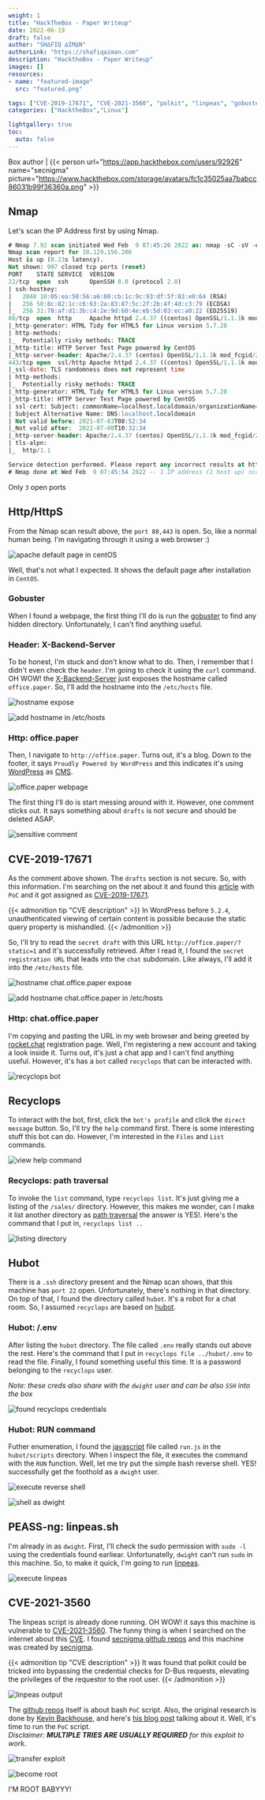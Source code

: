 ```yaml
---
weight: 1
title: "HackTheBox - Paper Writeup"
date: 2022-06-19
draft: false
author: "SH∆FIQ ∆IM∆N"
authorLink: "https://shafiqaiman.com"
description: "HacktheBox - Paper Writeup"
images: []
resources:
- name: "featured-image"
  src: "featured.png"

tags: ["CVE-2019-17671", "CVE-2021-3560", "polkit", "linpeas", "gobuster", "wordpress", "hubot"]
categories: ["HacktheBox","Linux"]

lightgallery: true
toc:
  auto: false
---
```


Box author | {{< person url="https://app.hackthebox.com/users/92926" name="secnigma" picture="https://www.hackthebox.com/storage/avatars/fc1c35025aa7babcc86031b99f36360a.png" >}}

<!--more-->

## Nmap

Let's scan the IP Address first by using Nmap.

```sql
# Nmap 7.92 scan initiated Wed Feb  9 07:45:26 2022 as: nmap -sC -sV -oN nmap/paper 10.129.156.206
Nmap scan report for 10.129.156.206
Host is up (0.23s latency).
Not shown: 997 closed tcp ports (reset)
PORT    STATE SERVICE  VERSION
22/tcp  open  ssh      OpenSSH 8.0 (protocol 2.0)
| ssh-hostkey: 
|   2048 10:05:ea:50:56:a6:00:cb:1c:9c:93:df:5f:83:e0:64 (RSA)
|   256 58:8c:82:1c:c6:63:2a:83:87:5c:2f:2b:4f:4d:c3:79 (ECDSA)
|_  256 31:78:af:d1:3b:c4:2e:9d:60:4e:eb:5d:03:ec:a0:22 (ED25519)
80/tcp  open  http     Apache httpd 2.4.37 ((centos) OpenSSL/1.1.1k mod_fcgid/2.3.9)
|_http-generator: HTML Tidy for HTML5 for Linux version 5.7.28
| http-methods: 
|_  Potentially risky methods: TRACE
|_http-title: HTTP Server Test Page powered by CentOS
|_http-server-header: Apache/2.4.37 (centos) OpenSSL/1.1.1k mod_fcgid/2.3.9
443/tcp open  ssl/http Apache httpd 2.4.37 ((centos) OpenSSL/1.1.1k mod_fcgid/2.3.9)
|_ssl-date: TLS randomness does not represent time
| http-methods: 
|_  Potentially risky methods: TRACE
|_http-generator: HTML Tidy for HTML5 for Linux version 5.7.28
|_http-title: HTTP Server Test Page powered by CentOS
| ssl-cert: Subject: commonName=localhost.localdomain/organizationName=Unspecified/countryName=US
| Subject Alternative Name: DNS:localhost.localdomain
| Not valid before: 2021-07-03T08:52:34
|_Not valid after:  2022-07-08T10:32:34
|_http-server-header: Apache/2.4.37 (centos) OpenSSL/1.1.1k mod_fcgid/2.3.9
| tls-alpn: 
|_  http/1.1

Service detection performed. Please report any incorrect results at https://nmap.org/submit/ .
# Nmap done at Wed Feb  9 07:45:54 2022 -- 1 IP address (1 host up) scanned in 27.74 seconds
```

Only `3` open ports

## Http/HttpS
From the Nmap scan result above, the `port 80,443` is open. So, like a normal human being.  I'm navigating through it using a web browser :)

![apache default page in centOS](webpage-1.png "apache default page in centOS")

Well, that's not what I expected. It shows the default page after installation in `CentOS`.

### Gobuster
When I found a webpage, the first thing I'll do is run the [gobuster](https://github.com/OJ/gobuster) to find any hidden directory. Unfortunately, I can't find anything useful. 

### Header: X-Backend-Server
To be honest, I'm stuck and don't know what to do. Then, I remember that I didn't even check the `header`. I'm going to check it using the `curl` command. OH WOW! the [X-Backend-Server](https://docs.gitlab.com/ee/user/application_security/dast/checks/16.4.html) just exposes the hostname called `office.paper`. So, I'll add the hostname into the `/etc/hosts` file. 

![hostname expose](curl-head.png "hostname expose")

![add hostname in /etc/hosts](etc-hosts-office-paper.png "add hostname in /etc/hosts")

### Http: office.paper
Then, I navigate to `http://office.paper`. Turns out, it's a blog. Down to the footer, it says `Proudly Powered by WordPress` and this indicates it's using [WordPress](https://wordpress.org/) as [CMS](https://en.wikipedia.org/wiki/Content_management_system).

![office.paper webpage](office-paper-home.png "office.paper webpage")

The first thing I'll do is start messing around with it. However, one comment sticks out. It says something about `drafts` is not secure and should be deleted ASAP.

![sensitive comment](office-paper-drafts.png "sensitive comment")

## CVE-2019-17671

As the comment above shown. The `drafts` section is not secure. So, with this information. I'm searching on the net about it and found this [article](https://wpscan.com/vulnerability/3413b879-785f-4c9f-aa8a-5a4a1d5e0ba2) with `PoC` and it got assigned as [CVE-2019-17671](https://nvd.nist.gov/vuln/detail/CVE-2019-17671).

{{< admonition tip "CVE description" >}}
In WordPress before `5.2.4`, unauthenticated viewing of certain content is possible because the static query property is mishandled.
{{< /admonition >}}

So, I'll try to read the `secret draft` with this URL `http://office.paper/?static=1` and it's successfully retrieved. After I read it, I found the `secret registration URL` that leads into the `chat` subdomain. Like always, I'll add it into the `/etc/hosts` file.

![hostname chat.office.paper expose](office-paper-drafts-secret.png "hostname chat.office.paper expose")

![add hostname chat.office.paper in /etc/hosts](etc-hosts-chat-office-paper.png "add hostname chat.office.paper in /etc/hosts")

### Http: chat.office.paper
I'm copying and pasting the URL in my web browser and being greeted by [rocket.chat](https://rocket.chat/) registration page. Well, I'm registering a new account and taking a look inside it. Turns out, it's just a chat app and I can't find anything useful. However, it's has a `bot` called `recyclops` that can be interacted with.

![recyclops bot](recyclops-general.png "recyclops bot")

## Recyclops
To interact with the bot, first, click the `bot's profile` and click the `direct message` button. So, I'll try the `help` command first. There is some interesting stuff this bot can do. However, I'm interested in the `Files` and `List` commands.

![view help command](recyclops-help.png "view help command")

### Recyclops: path traversal
To invoke the `list` command, type `recyclops list`. It's just giving me a listing of the `/sales/` directory. However, this makes me wonder, can I make it list another directory as [path traversal](https://owasp.org/www-community/attacks/Path_Traversal) the answer is YES!. Here's the command that I put in, `recyclops list ..`

![listing directory](recyclops-list-dot2.png "listing directory")

## Hubot
There is a `.ssh` directory present and the Nmap scan shows, that this machine has `port 22` open. Unfortunately, there's nothing in that directory. On top of that, I found the directory called `hubot`. It's a robot for a chat room. So, I assumed `recyclops` are based on [hubot](https://hubot.github.com/).

### Hubot: /.env
After listing the `hubot` directory. The file called `.env` really stands out above the rest. Here's the command that I put in `recyclops file ../hubot/.env` to read the file. Finally, I found something useful this time. It is a password belonging to the `recyclops` user.

_Note: these creds also share with the `dwight` user and can be also `SSH` into the box_

![found recyclops credentials](hubot-env-pass.png "found recyclops credentials")

### Hubot: RUN command</font>
Futher enumeration, I found the [javascript](https://en.wikipedia.org/wiki/JavaScript) file called `run.js` in the `hubot/scripts` directory. When I inspect the file, it executes the command with the `RUN` function. Well, let me try put the simple bash reverse shell. YES! successfully get the foothold as a `dwight` user.

![execute reverse shell](recyclops-run.png "execute reverse shell")

![shell as dwight](foothold-as-dwight.png "shell as dwight")

## PEASS-ng: linpeas.sh
I'm already in as `dwight`. First, I'll check the sudo permission with `sudo -l` using the credentials found earliear. Unfortunatelly, `dwight` can't run `sudo` in this machine. So, to make it quick, I'm going to run [linpeas](https://github.com/carlospolop/PEASS-ng).

![execute linpeas](run-the-linpeas-as-dwight.png "execute linpeas")

## CVE-2021-3560
The linpeas script is already done running. OH WOW! it says this machine is vulnerable to [CVE-2021-3560](https://nvd.nist.gov/vuln/detail/CVE-2021-3560). The funny thing is when I searched on the internet about this [CVE](https://en.wikipedia.org/wiki/Common_Vulnerabilities_and_Exposures). I found [secnigma github repos](https://github.com/secnigma) and this machine was created by [secnigma](https://twitter.com/secnigma).

{{< admonition tip "CVE description" >}}
It was found that polkit could be tricked into bypassing the credential checks for D-Bus requests, elevating the privileges of the requestor to the root user. 
{{< /admonition >}}

![linpeas output](linpeas-find-CVE-2021-3560.png "linpeas output")

The [github repos](https://github.com/secnigma/CVE-2021-3560-Polkit-Privilege-Esclation) itself is about bash `PoC` script. Also, the original research is done by [Kevin Backhouse](https://twitter.com/kevin_backhouse), and here's [his blog post](https://github.blog/2021-06-10-privilege-escalation-polkit-root-on-linux-with-bug/) talking about it. Well, it's time to run the `PoC` script. <br>
_Disclaimer: **MULTIPLE TRIES ARE USUALLY REQUIRED** for this exploit to work._

![transfer exploit](download-the-poc-script-on-victim-machine.png "transfer exploit")

![become root](run-the-script-and-get-the-root-shell.png "become root")

I'M ROOT BABYYY!